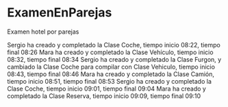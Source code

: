 # ExamenEnParejas
Examen hotel por parejas

Sergio ha creado y completado la Clase Coche, tiempo inicio 08:22, tiempo final 08:26
Mara ha creado y completado la Clase Vehículo, tiempo inicio 08:32, tiempo final 08:34
Sergio ha creado y completado la Clase Furgon, y cambiado la Clase Coche para compilar con Clase Vehiculo, tiempo inicio 08:43, tiempo final 08:46
Mara ha creado y completado la Clase Camión, tiempo inicio 08:51, tiempo final 08:53
Sergio ha creado y completado la Clase Coche, tiempo inicio 09:01, tiempo final 09:04
Mara ha creado y completado la Clase Reserva, tiempo inicio 09:09, tiempo final 09:10
